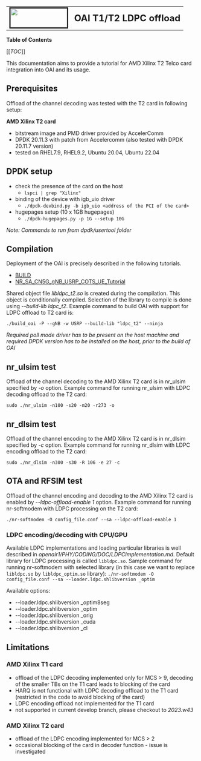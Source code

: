 <table style="border-collapse: collapse; border: none;">
  <tr style="border-collapse: collapse; border: none;">
    <td style="border-collapse: collapse; border: none;">
      <a href="http://www.openairinterface.org/">
         <img src="./images/oai_final_logo.png" alt="" border=3 height=50 width=150>
         </img>
      </a>
    </td>
    <td style="border-collapse: collapse; border: none; vertical-align: center;">
      <b><font size = "5">OAI T1/T2 LDPC offload</font></b>
    </td>
  </tr>
</table>

**Table of Contents**

[[_TOC_]]

This documentation aims to provide a tutorial for AMD Xilinx T2 Telco card integration into OAI and its usage.
## Prerequisites
Offload of the channel decoding was tested with the T2 card in following setup:

**AMD Xilinx T2 card**
 - bitstream image and PMD driver provided by AccelerComm
 - DPDK 20.11.3 with patch from Accelercomm (also tested with DPDK 20.11.7
   version)
 - tested on RHEL7.9, RHEL9.2, Ubuntu 20.04, Ubuntu 22.04

## DPDK setup
 - check the presence of the card on the host
	 - `lspci | grep "Xilinx"`
 - binding of the device with igb_uio driver
	 - `./dpdk-devbind.py -b igb_uio <address of the PCI of the card>`
 - hugepages setup (10 x 1GB hugepages)
	 - `./dpdk-hugepages.py -p 1G --setup 10G`

*Note: Commands to run from dpdk/usertool folder*

## Compilation
Deployment of the OAI is precisely described in the following tutorials.
 - [BUILD](https://gitlab.eurecom.fr/oai/openairinterface5g/-/blob/develop/doc/BUILD.md)
 - [NR_SA_CN5G_gNB_USRP_COTS_UE_Tutorial](https://gitlab.eurecom.fr/oai/openairinterface5g/-/blob/develop/doc/NR_SA_Tutorial_COTS_UE.md)

Shared object file *libldpc_t2.so* is created  during the compilation. This object is conditionally compiled. Selection of the library to compile is done using *--build-lib ldpc_t2*. Example command to build OAI with support for LDPC offload to T2 card is:

`./build_oai -P --gNB -w USRP --build-lib "ldpc_t2" --ninja`

*Required poll mode driver has to be present on the host machine and required DPDK version has to be installed on the host, prior to the build of OAI*

## nr_ulsim test
Offload of the channel decoding to the AMD Xilinx T2 card is in nr_ulsim specified by *-o* option. Example command for running nr_ulsim with LDPC decoding offload to the T2 card:

`sudo ./nr_ulsim -n100 -s20 -m20 -r273 -o`

## nr_dlsim test
Offload of the channel encoding to the AMD Xilinx T2 card is in nr_dlsim specified by *-c* option. Example command for running nr_dlsim with LDPC encoding offload to the T2 card:

`sudo ./nr_dlsim -n300 -s30 -R 106 -e 27 -c`

## OTA and RFSIM test
Offload of the channel encoding and decoding to the AMD Xilinx T2 card is enabled by *--ldpc-offload-enable 1* option. Example command for running nr-softmodem with LDPC processing on the T2 card:

`./nr-softmodem -O config_file.conf --sa --ldpc-offload-enable 1`

### LDPC encoding/decoding with CPU/GPU
Available LDPC implementations and loading particular libraries is well described in *openair1/PHY/CODING/DOC/LDPCImplementation.md*. Default library for LDPC processing is called `libldpc.so`. Sample command for running nr-softmodem with selected library (in this case we want to replace `libldpc.so` by `libldpc_optim.so` library):
`./nr-softmodem -O config_file.conf --sa --loader.ldpc.shlibversion _optim`

Available options:
- --loader.ldpc.shlibversion _optim8seg
- --loader.ldpc.shlibversion _optim
- --loader.ldpc.shlibversion _orig
- --loader.ldpc.shlibversion _cuda
- --loader.ldpc.shlibversion _cl

## Limitations
### AMD Xilinx T1 card
 - offload of the LDPC decoding implemented only for MCS > 9, decoding of the smaller TBs on the T1 card leads to blocking of the card
 - HARQ is not functional with LDPC decoding offload to the T1 card (restricted in the code to avoid blocking of the card)
 - LDPC encoding offload not implemented for the T1 card
 - not supported in current develop branch, please checkout to *2023.w43*
### AMD Xilinx T2 card
 - offload of the LDPC encoding implemented for MCS > 2
 - occasional blocking of the card in decoder function - issue is investigated
